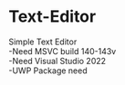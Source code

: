 # Text-Editor
Simple Text Editor <br>
-Need MSVC build 140-143v <br>
-Need Visual Studio 2022 <br>
-UWP Package need
